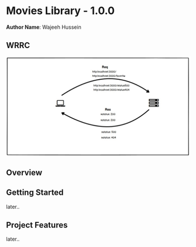 # Movies Library - 1.0.0

**Author Name**: Wajeeh Hussein

## WRRC
![](/wrrc.jpg)

## Overview

## Getting Started
<!-- What are the steps that a user must take in order to build this app on their own machine and get it running? -->later..

## Project Features
<!-- What are the features included in you app -->later..